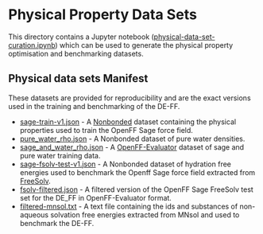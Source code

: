 # Physical Property Data Sets


This directory contains a Jupyter notebook ([physical-data-set-curation.ipynb](physical-data-set-curation.ipynb)) which can be used to generate the physical property optimisation and benchmarking datasets.

## Physical data sets Manifest
These datasets are provided for reproducibility and are the exact versions used in the training and benchmarking of the DE-FF.

- [sage-train-v1.json](physical-data-sets/sage-train-v1.json) - A [Nonbonded](https://github.com/SimonBoothroyd/nonbonded) dataset containing the physical properties used to train the OpenFF Sage force field.
- [pure_water_rho.json](physical-data-sets/pure_water_rho.json) - A Nonbonded dataset of pure water densities. 
- [sage_and_water_rho.json](physical-data-sets/sage_and_water_rho.json) - A [OpenFF-Evaluator](https://github.com/openforcefield/openff-evaluator) dataset of sage and pure water training data.
- [sage-fsolv-test-v1.json](physical-data-sets/sage-fsolv-test-v1.json) - A Nonbonded dataset of hydration free energies used to benchmark the Openff Sage force field extracted from [FreeSolv](https://github.com/MobleyLab/FreeSolv).
- [fsolv-filtered.json](physical-data-sets/fsolv-filtered.json) - A filtered version of the OpenFF Sage FreeSolv test set for the DE_FF in OpenFF-Evaluator format.
- [filtered-mnsol.txt](physical-data-sets/filtered-mnsol.txt) - A text file containing the ids and substances of non-aqueous solvation free energies extracted from MNsol and used to benchmark the DE-FF.


